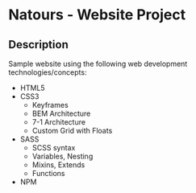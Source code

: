 # Natours - Website Project

## Description

Sample website using the following web development technologies/concepts:
* HTML5
* CSS3
  * Keyframes
  * BEM Architecture
  * 7-1 Architecture
  * Custom Grid with Floats
* SASS
  * SCSS syntax
  * Variables, Nesting
  * Mixins, Extends
  * Functions
* NPM